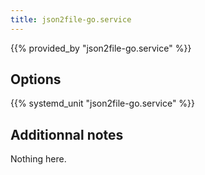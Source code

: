 ```yaml
---
title: json2file-go.service
---
```


{{% provided_by "json2file-go.service" %}}

## Options

{{% systemd_unit "json2file-go.service" %}}

## Additionnal notes

Nothing here.